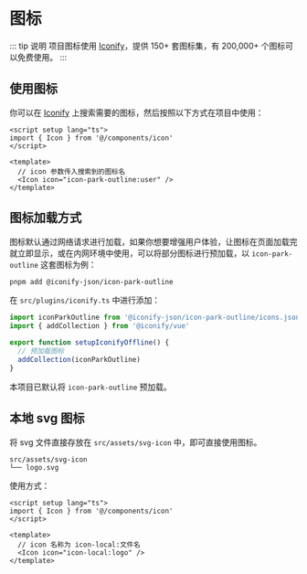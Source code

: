 # 图标

::: tip 说明
项目图标使用 [Iconify](https://iconify.design)，提供 150+ 套图标集，有 200,000+ 个图标可以免费使用。
:::

## 使用图标
你可以在 [Iconify](https://icon-sets.iconify.design/) 上搜索需要的图标，然后按照以下方式在项目中使用：

``` vue
<script setup lang="ts">
import { Icon } from '@/components/icon'
</script>

<template>
  // icon 参数传入搜索到的图标名
  <Icon icon="icon-park-outline:user" />
</template>
```

## 图标加载方式
图标默认通过网络请求进行加载，如果你想要增强用户体验，让图标在页面加载完就立即显示，或在内网环境中使用，可以将部分图标进行预加载，以 `icon-park-outline` 这套图标为例：

```bash
pnpm add @iconify-json/icon-park-outline
```

在 `src/plugins/iconify.ts` 中进行添加：

``` ts
import iconParkOutline from '@iconify-json/icon-park-outline/icons.json'
import { addCollection } from '@iconify/vue'

export function setupIconifyOffline() {
  // 预加载图标
  addCollection(iconParkOutline)
}
```

本项目已默认将 `icon-park-outline` 预加载。

## 本地 svg 图标

将 svg 文件直接存放在 `src/assets/svg-icon` 中，即可直接使用图标。

``` text
src/assets/svg-icon
└── logo.svg
```

使用方式：
``` vue
<script setup lang="ts">
import { Icon } from '@/components/icon'
</script>

<template>
  // icon 名称为 icon-local:文件名
  <Icon icon="icon-local:logo" />
</template>
```
